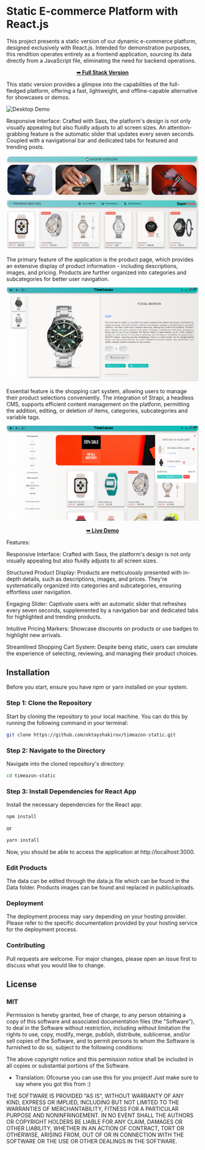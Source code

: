 # Static E-commerce Platform with React.js

This project presents a static version of our dynamic e-commerce platform, designed exclusively with React.js. Intended for demonstration purposes, this rendition operates entirely as a frontend application, sourcing its data directly from a JavaScript file, eliminating the need for backend operations.

<p align="center">
  <a href="https://github.com/oktayshakirov/timeazon-full-stack"><strong>➥ Full Stack Version</strong></a>
</p>

This static version provides a glimpse into the capabilities of the full-fledged platform, offering a fast, lightweight, and offline-capable alternative for showcases or demos.

![Desktop Demo](http://www.oktayshakirov.com/assets/images/projects/watch_store.png "Desktop Demo")

Responsive Interface: Crafted with Sass, the platform's design is not only visually appealing but also fluidly adjusts to all screen sizes.
An attention-grabbing feature is the automatic slider that updates every seven seconds. Coupled with a navigational bar and dedicated tabs for featured and trending posts.

![Desktop Demo](https://raw.githubusercontent.com/oktayshakirov/timeazon-static/main/public/demo1.png "Desktop Demo")

The primary feature of the application is the product page, which provides an extensive display of product information - including descriptions, images, and pricing. Products are further organized into categories and subcategories for better user navigation.

![Desktop Demo](https://raw.githubusercontent.com/oktayshakirov/timeazon-static/main/public/demo2.png "Desktop Demo")

Essential feature is the shopping cart system, allowing users to manage their product selections conveniently. The integration of Strapi, a headless CMS, supports efficient content management on the platform, permitting the addition, editing, or deletion of items, categories, subcategories and variable tags.

![Desktop Demo](https://raw.githubusercontent.com/oktayshakirov/timeazon-static/main/public/demo3.png "Desktop Demo")

<p align="center">
  <a href="https://timeazon.netlify.app/"><strong>➥ Live Demo</strong></a>
</p>

Features:

Responsive Interface: Crafted with Sass, the platform's design is not only visually appealing but also fluidly adjusts to all screen sizes.

Structured Product Display: Products are meticulously presented with in-depth details, such as descriptions, images, and prices. They're systematically organized into categories and subcategories, ensuring effortless user navigation.

Engaging Slider: Captivate users with an automatic slider that refreshes every seven seconds, supplemented by a navigation bar and dedicated tabs for highlighted and trending products.

Intuitive Pricing Markers: Showcase discounts on products or use badges to highlight new arrivals.

Streamlined Shopping Cart System: Despite being static, users can simulate the experience of selecting, reviewing, and managing their product choices.

## Installation

Before you start, ensure you have npm or yarn installed on your system.

### Step 1: Clone the Repository

Start by cloning the repository to your local machine. You can do this by running the following command in your terminal:

```bash
git clone https://github.com/oktayshakirov/timeazon-static.git
```

### Step 2: Navigate to the Directory

Navigate into the cloned repository's directory:

```bash
cd timeazon-static
```

### Step 3: Install Dependencies for React App

Install the necessary dependencies for the React app:

```bash
npm install
```

or

```bash
yarn install
```

Now, you should be able to access the application at http://localhost:3000.

### Edit Products

The data can be edited through the data.js file which can be found in the Data folder.
Products images can be found and replaced in public/uploads.

### Deployment

The deployment process may vary depending on your hosting provider. Please refer to the specific documentation provided by your hosting service for the deployment process.

### Contributing

Pull requests are welcome. For major changes, please open an issue first to discuss what you would like to change.

## License

### MIT

Permission is hereby granted, free of charge, to any person obtaining a copy of this software and associated documentation files (the "Software"), to deal in the Software without restriction, including without limitation the rights to use, copy, modify, merge, publish, distribute, sublicense, and/or sell copies of the Software, and to permit persons to whom the Software is furnished to do so, subject to the following conditions:

The above copyright notice and this permission notice shall be included in all copies or substantial portions of the Software.

- Translation: Ofcourse you can use this for you project! Just make sure to say where you got this from :)

THE SOFTWARE IS PROVIDED "AS IS", WITHOUT WARRANTY OF ANY KIND, EXPRESS OR IMPLIED, INCLUDING BUT NOT LIMITED TO THE WARRANTIES OF MERCHANTABILITY, FITNESS FOR A PARTICULAR PURPOSE AND NONINFRINGEMENT. IN NO EVENT SHALL THE AUTHORS OR COPYRIGHT HOLDERS BE LIABLE FOR ANY CLAIM, DAMAGES OR OTHER LIABILITY, WHETHER IN AN ACTION OF CONTRACT, TORT OR OTHERWISE, ARISING FROM, OUT OF OR IN CONNECTION WITH THE SOFTWARE OR THE USE OR OTHER DEALINGS IN THE SOFTWARE.
